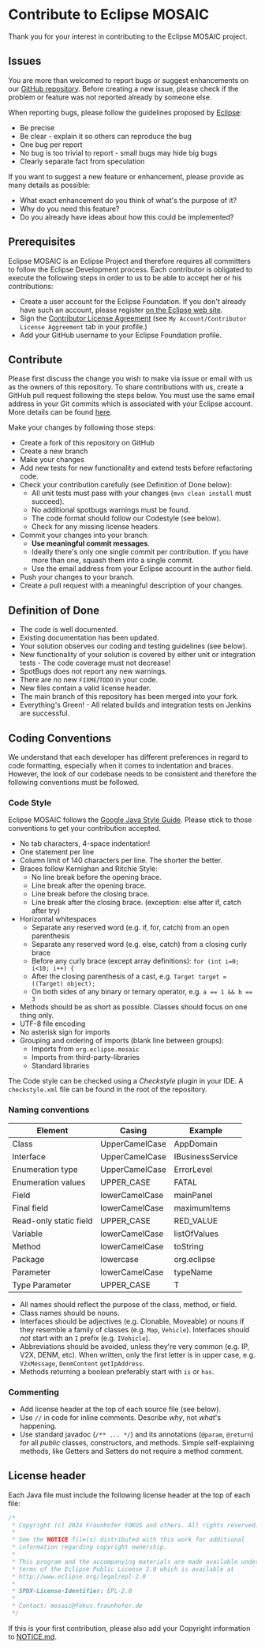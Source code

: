 # Contribute to Eclipse MOSAIC

Thank you for your interest in contributing to the Eclipse MOSAIC project.

## Issues

You are more than welcomed to report bugs or suggest enhancements on our [GitHub repository](https://github.com/eclipse-mosaic/mosaic).
Before creating a new issue, please check if the problem or feature was not reported already by someone else. 

When reporting bugs, please follow the guidelines 
proposed by [Eclipse](https://bugs.eclipse.org/bugs/page.cgi?id=bug-writing.html):
* Be precise
* Be clear - explain it so others can reproduce the bug
* One bug per report
* No bug is too trivial to report - small bugs may hide big bugs
* Clearly separate fact from speculation

If you want to suggest a new feature or enhancement, please provide as many details as possible:
* What exact enhancement do you think of  what's the purpose of it?
* Why do you need this feature?
* Do you already have ideas about how this could be implemented?

## Prerequisites

Eclipse MOSAIC is an Eclipse Project and therefore requires all committers to follow the Eclipse Development process. Each contributor 
is obligated to execute the following steps in order to us to be able to accept her or his contributions: 

* Create a user account for the Eclipse Foundation. If you don't already have such an account, please register 
  [on the Eclipse web site](https://dev.eclipse.org/site_login/createaccount.php). 
* Sign the [Contributor License Agreement](http://www.eclipse.org/legal/CLA.php) (see `My Account/Contributor License Aggreement` tab in your profile.)
* Add your GitHub username to your Eclipse Foundation profile.

## Contribute

Please first discuss the change you wish to make via issue or email with us as the owners of this repository. 
To share contributions with us,  create a GitHub pull request following the steps below.
You must use the same email address in your Git commits which is associated with your Eclipse account.
More details can be found [here](http://wiki.eclipse.org/Development_Resources/Contributing_via_Git). 
    
Make your changes by following those steps:

* Create a fork of this repository on GitHub
* Create a new branch
* Make your changes
* Add new tests for new functionality and extend tests before refactoring code.
* Check your contribution carefully (see Definition of Done below):
  * All unit tests must pass with your changes (`mvn clean install` must succeed).
  * No additional spotbugs warnings must be found.  
  * The code format should follow our Codestyle (see below).  
  * Check for any missing license headers.
* Commit your changes into your branch:
    * **Use meaningful commit messages**.
    * Ideally there's only one single commit per contribution. If you have more than one, squash them into a single commit. 
    * Use the email address from your Eclipse account in the author field.
* Push your changes to your branch.
* Create a pull request with a meaningful description of your changes.
  
## Definition of Done

* The code is well documented.
* Existing documentation has been updated.
* Your solution observes our coding and testing guidelines (see below).
* New functionality of your solution is covered by either unit or integration tests - The code coverage must not decrease!
* SpotBugs does not report any new warnings.
* There are no new `FIXME`/`TODO` in your code.
* New files contain a valid license header.
* The main branch of this repository has been merged into your fork.
* Everything's Green! - All related builds and integration tests on Jenkins are successful.

## Coding Conventions

We understand that each developer has different preferences in regard to code formatting, especially when it comes to indentation and braces. 
However, the look of our codebase needs to be consistent and therefore the following conventions must be followed. 

### Code Style

Eclipse MOSAIC follows the [Google Java Style Guide](https://github.com/google/styleguide). Please stick to those conventions to 
get your contribution accepted.

* No tab characters, 4-space indentation!
* One statement per line
* Column limit of 140 characters per line. The shorter the better.
* Braces follow Kernighan and Ritchie Style:
  * No line break before the opening brace.
  * Line break after the opening brace.
  * Line break before the closing brace.
  * Line break after the closing brace. (exception: else after if, catch after try)
* Horizontal whitespaces
  * Separate any reserved word (e.g. if, for, catch) from an open parenthesis
  * Separate any reserved word (e.g. else, catch) from a closing curly brace
  * Before any curly brace (except array definitions): `for (int i=0; i<10; i++) {`
  * After the closing parenthesis of a cast, e.g. `Target target = ((Target) object);`
  * On both sides of any binary or ternary operator, e.g. `a == 1 && b == 3`
* Methods should be as short as possible. Classes should focus on one thing only.
* UTF-8 file encoding
* No asterisk sign for imports
* Grouping and ordering of imports (blank line between groups):
  * Imports from `org.eclipse.mosaic`
  * Imports from third-party-libraries
  * Standard libraries
  
The Code style can be checked using a _Checkstyle_ plugin in your IDE. A `checkstyle.xml` file can be found in the root of the repository.
  
### Naming conventions

| Element                | Casing         | Example          |
|------------------------|----------------|------------------|
| Class                  | UpperCamelCase | AppDomain        |
| Interface              | UpperCamelCase | IBusinessService |
| Enumeration type       | UpperCamelCase | ErrorLevel       |
| Enumeration values     | UPPER_CASE     | FATAL            |
| Field                  | lowerCamelCase | mainPanel        |
| Final field            | lowerCamelCase | maximumItems     |
| Read-only static field | UPPER_CASE     | RED_VALUE        |
| Variable               | lowerCamelCase | listOfValues     |
| Method                 | lowerCamelCase | toString         |
| Package                | lowercase      | org.eclipse      |
| Parameter              | lowerCamelCase | typeName         |
| Type Parameter         | UPPER_CASE     | T                |
 
* All names should reflect the purpose of the class, method, or field.
* Class names should be nouns.
* Interfaces should be adjectives (e.g. Clonable, Moveable) or nouns if they resemble a family of classes
  (e.g. `Map`, `Vehicle`). Interfaces should _not_ start with an `I` prefix (e.g. `IVehicle`).
* Abbreviations should be avoided, unless they're very common (e.g. IP, V2X, DENM, etc). When written, only the first letter is 
  in upper case, e.g. `V2xMessage`, `DenmContent` `getIpAddress`.
* Methods returning a boolean preferably start with `is` or `has`.
  
### Commenting

* Add license header at the top of each source file (see below).
* Use `//` in code for inline comments. Describe _why_, not _what_'s happening.
* Use standard javadoc (`/** ... */`) and its annotations (`@param`, `@return`) for all _public_ classes, constructors, 
  and methods. Simple self-explaining methods, like Getters and Setters do not require a method comment.
 
## License header

Each Java file must include the following license header at the top of each file:
 
```java
/*
 * Copyright (c) 2024 Fraunhofer FOKUS and others. All rights reserved.
 *
 * See the NOTICE file(s) distributed with this work for additional
 * information regarding copyright ownership.
 *
 * This program and the accompanying materials are made available under the
 * terms of the Eclipse Public License 2.0 which is available at
 * http://www.eclipse.org/legal/epl-2.0
 *
 * SPDX-License-Identifier: EPL-2.0
 *
 * Contact: mosaic@fokus.fraunhofer.de
 */
```

If this is your first contribution, please also add your Copyright information to [NOTICE.md](NOTICE.md).
